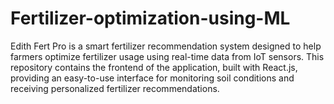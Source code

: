# Fertilizer-optimization-using-ML
Edith Fert Pro is a smart fertilizer recommendation system designed to help farmers optimize fertilizer usage using real-time data from IoT sensors. This repository contains the frontend of the application, built with React.js, providing an easy-to-use interface for monitoring soil conditions and receiving personalized fertilizer recommendations.

